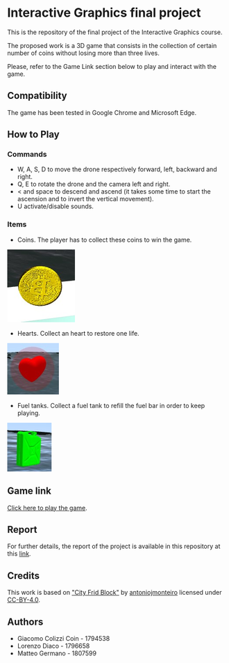 ﻿# Interactive Graphics final project

This is the repository of the final project of the Interactive Graphics course.

The proposed work is a 3D game that consists in the collection of certain number of coins without losing more than three lives.

Please, refer to the Game Link section below to play and interact with the game.

## Compatibility

The game has been tested in Google Chrome and Microsoft Edge.

## How to Play

### Commands

* W, A, S, D to move the drone respectively forward, left, backward and right.
* Q, E to rotate the drone and the camera left and right.
* < and space to descend and ascend (it takes some time to start the ascension and to invert the vertical movement).
* U activate/disable sounds.

### Items

* Coins. The player has to collect these coins to win the game.

![alt text](https://github.com/SapienzaInteractiveGraphicsCourse/final-project-opoli/blob/main/images/coin.jpg)

* Hearts. Collect an heart to restore one life.

![alt text](https://github.com/SapienzaInteractiveGraphicsCourse/final-project-opoli/blob/main/images/CUORE.jpg)

* Fuel tanks. Collect a fuel tank to refill the fuel bar in order to keep playing.

![alt text](https://github.com/SapienzaInteractiveGraphicsCourse/final-project-opoli/blob/main/images/FUEL.jpg)

## Game link

[Click here to play the game](https://sapienzainteractivegraphicscourse.github.io/final-project-opoli/).

## Report

For further details, the report of the project is available in this repository at this [link](https://github.com/SapienzaInteractiveGraphicsCourse/final-project-opoli/blob/main/Report_Final_Project_IG.pdf).

## Credits

This work is based on ["City Frid Block"](https://sketchfab.com/3d-models/city-grid-block-3488e40ceca846bb9023f894a749c398) by [antoniojmonteiro](https://sketchfab.com/antoniojmonteiro) licensed under [CC-BY-4.0](http://creativecommons.org/licenses/by/4.0/).

## Authors

* Giacomo Colizzi Coin - 1794538
* Lorenzo Diaco - 1796658
* Matteo Germano - 1807599
